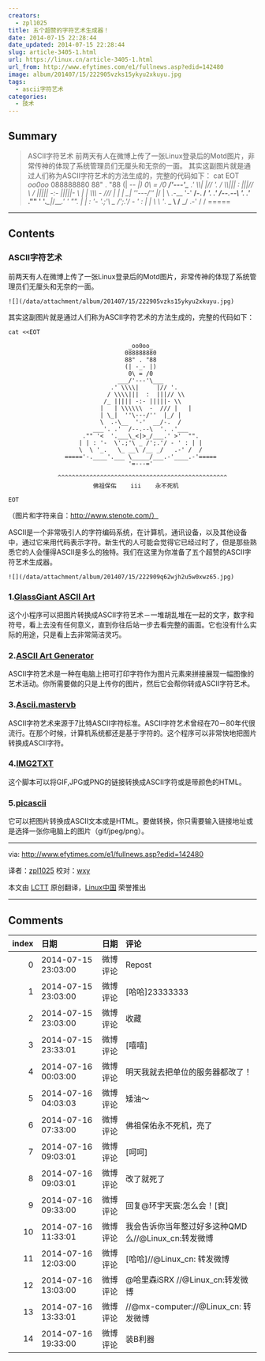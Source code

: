```yaml
---
creators:
  - zpl1025
title: 五个超赞的字符艺术生成器！
date: 2014-07-15 22:28:44
date_updated: 2014-07-15 22:28:44
slug: article-3405-1.html
url: https://linux.cn/article-3405-1.html
url_from: http://www.efytimes.com/e1/fullnews.asp?edid=142480
image: album/201407/15/222905vzks15ykyu2xkuyu.jpg
tags:
  - ascii字符艺术
categories:
  - 技术
---
```


## Summary

> ASCII字符艺术 前两天有人在微博上传了一张Linux登录后的Motd图片，非常传神的体现了系统管理员们无厘头和无奈的一面。  其实这副图片就是通过人们称为ASCII字符艺术的方法生成的，完整的代码如下： cat EOT _oo0oo_ 088888880 88&quot; . &quot;88 (| -_- |) 0\ = /0 ___/'---'\___ .' \\\\| |// '. / \\\\||| : |||// \\ /_ ||||| -:- |||||- \\ | | \\\\\\ - /// | | | \_| ''\---/'' |_/ | \ .-\__ '-' __/-. / ___'. .' /--.--\ '. .'___ .&quot;&quot; ' '.___\_|_/___.' ' &quot;&quot;. | | : '- \'.;'\ _ /';.'/ - ' : | | \ \ '_. \_ __\ /__ _/ .-' / / =====

***

<!-- more -->

## Contents

### ASCII字符艺术

前两天有人在微博上传了一张Linux登录后的Motd图片，非常传神的体现了系统管理员们无厘头和无奈的一面。

`![](/data/attachment/album/201407/15/222905vzks15ykyu2xkuyu.jpg)`

其实这副图片就是通过人们称为ASCII字符艺术的方法生成的，完整的代码如下：

```shell
cat <<EOT
 
                                  _oo0oo_
                                 088888880
                                 88" . "88
                                 (| -_- |)
                                  0\ = /0
                               ___/'---'\___
                             .' \\\\|     |// '.
                            / \\\\|||  :  |||// \\
                           /_ ||||| -:- |||||- \\
                          |   | \\\\\\  -  /// |   |
                          | \_|  ''\---/''  |_/ |
                          \  .-\__  '-'  __/-.  /
                        ___'. .'  /--.--\  '. .'___
                     ."" '<  '.___\_<|>_/___.' >'  "".
                    | | : '-  \'.;'\ _ /';.'/ - ' : | |
                    \  \ '_.   \_ __\ /__ _/   .-' /  /
                ====='-.____'.___ \_____/___.-'____.-'=====
                                  '=---='
 
              ^^^^^^^^^^^^^^^^^^^^^^^^^^^^^^^^^^^^^^^^^^^^^^^^
                        佛祖保佑    iii    永不死机
 
EOT
```

 

（图片和字符来自：http://www.stenote.com/）

ASCII是一个非常吸引人的字符编码系统，在计算机，通讯设备，以及其他设备中，通过它来用代码表示字符。新生代的人可能会觉得它已经过时了，但是那些熟悉它的人会懂得ASCII是多么的独特。我们在这里为你准备了五个超赞的ASCII字符艺术生成器。

`![](/data/attachment/album/201407/15/222909q62wjh2u5w0xwz65.jpg)`

### 1.[GlassGiant ASCII Art](http://glassgiant.com/ascii/)

这个小程序可以把图片转换成ASCII字符艺术－一堆胡乱堆在一起的文字，数字和符号，看上去没有任何意义，直到你往后站一步去看完整的画面。它也没有什么实际的用途，只是看上去非常简洁灵巧。

### 2.[ASCII Art Generator](http://www.ascii-art-generator.org/)

ASCII字符艺术是一种在电脑上把可打印字符作为图片元素来拼接展现一幅图像的艺术活动。你所需要做的只是上传你的图片，然后它会帮你转成ASCII字符艺术。

### 3.[Ascii.mastervb](http://ascii.mastervb.net/)

ASCII字符艺术来源于7比特ASCII字符标准。ASCII字符艺术曾经在70－80年代很流行。在那个时候，计算机系统都还是基于字符的。这个程序可以非常快地把图片转换成ASCII字符。

### 4.[IMG2TXT](http://www.degraeve.com/img2txt.php)

这个脚本可以将GIF,JPG或PNG的链接转换成ASCII字符或是带颜色的HTML。

### 5.[picascii](http://picascii.com/)

它可以把图片转换成ASCII文本或是HTML。要做转换，你只需要输入链接地址或是选择一张你电脑上的图片（gif/jpeg/png）。

---

via: <http://www.efytimes.com/e1/fullnews.asp?edid=142480>

译者：[zpl1025](https://github.com/zpl1025) 校对：[wxy](https://github.com/wxy)

本文由 [LCTT](https://github.com/LCTT/TranslateProject) 原创翻译，[Linux中国](https://linux.cn/) 荣誉推出

***

## Comments

|   index | 日期                | 日期     | 评论                                                |
|--------:|:--------------------|:---------|:----------------------------------------------------|
|       0 | 2014-07-15 23:03:00 | 微博评论 | Repost                                              |
|       1 | 2014-07-15 23:03:00 | 微博评论 | [哈哈]23333333                                      |
|       2 | 2014-07-15 23:03:00 | 微博评论 | 收藏                                                |
|       3 | 2014-07-15 23:33:01 | 微博评论 | [嘻嘻]                                              |
|       4 | 2014-07-16 00:03:00 | 微博评论 | 明天我就去把单位的服务器都改了！                    |
|       5 | 2014-07-16 04:03:03 | 微博评论 | 矮油～                                              |
|       6 | 2014-07-16 07:33:00 | 微博评论 | 佛祖保佑永不死机，亮了                              |
|       7 | 2014-07-16 09:03:01 | 微博评论 | [呵呵]                                              |
|       8 | 2014-07-16 09:03:01 | 微博评论 | 改了就死了                                          |
|       9 | 2014-07-16 09:33:00 | 微博评论 | 回复@环宇天宸:怎么会！[衰]                          |
|      10 | 2014-07-16 11:33:01 | 微博评论 | 我会告诉你当年整过好多这种QMD么//@Linux_cn:转发微博 |
|      11 | 2014-07-16 12:03:00 | 微博评论 | [哈哈]//@Linux_cn: 转发微博                         |
|      12 | 2014-07-16 13:03:00 | 微博评论 | @哈里森iSRX //@Linux_cn:转发微博                    |
|      13 | 2014-07-16 13:33:01 | 微博评论 | //@mx-computer://@Linux_cn: 转发微博                |
|      14 | 2014-07-16 19:33:00 | 微博评论 | 装B利器                                             |

